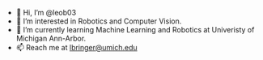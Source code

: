 - 👋 Hi, I’m @leob03
- 👀 I’m interested in Robotics and Computer Vision.
- 🌱 I’m currently learning Machine Learning and Robotics at Univeristy of Michigan Ann-Arbor.
- 📫 Reach me at lbringer@umich.edu

<!---
leob03/leob03 is a ✨ special ✨ repository because its `README.md` (this file) appears on your GitHub profile.
You can click the Preview link to take a look at your changes.
--->
